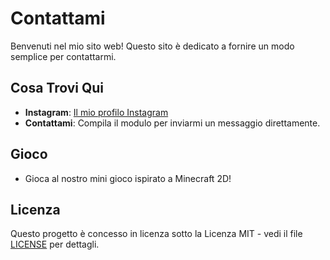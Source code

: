 # Contattami

Benvenuti nel mio sito web! Questo sito è dedicato a fornire un modo semplice per contattarmi.

## Cosa Trovi Qui

- **Instagram**: [Il mio profilo Instagram](https://instagram.com/tuo_profilo)
- **Contattami**: Compila il modulo per inviarmi un messaggio direttamente.

## Gioco

- Gioca al nostro mini gioco ispirato a Minecraft 2D!

## Licenza

Questo progetto è concesso in licenza sotto la Licenza MIT - vedi il file [LICENSE](LICENSE) per dettagli.


